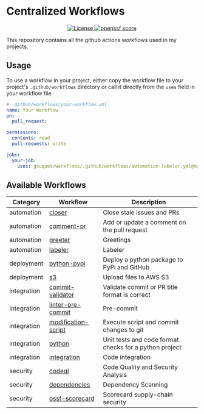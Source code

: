 # Centralized Workflows
<p align="center">
  <a href="https://github.com/gsuquet/workflows/blob/main/LICENSE" target="_blank" alt="License">
    <img src="https://img.shields.io/github/license/gsuquet/workflows" alt="License">
  </a>
  <a href="https://securityscorecards.dev/viewer/?uri=github.com/gsuquet/workflows" alt="openssf scorecard"> 
    <img src="https://api.securityscorecards.dev/projects/github.com/gsuquet/workflows/badge" alt="openssf score"/> 
  </a>
</p>

This repository contains all the github actions workflows used in my projects.

## Usage

To use a workflow in your project, either copy the workflow file to your project's `.github/workflows` directory or call it directly from the `uses` field in your workflow file.

```yaml
# .github/workflows/your-workflow.yml
name: Your Workflow
on:
  pull_request:

permissions:
  contents: read
  pull-requests: write

jobs:
  your-job:
    uses: gsuquet/workflows/.github/workflows/automation-labeler.yml@main
```

## Available Workflows

| Category | Workflow | Description |
| --- | --- | --- |
| automation | [closer](./.github/workflows/automation-closer.yml) | Close stale issues and PRs |
| automation | [comment-pr](./.github/workflows/automation-comment-pr.yml) | Add or update a comment on the pull request |
| automation | [greeter](./.github/workflows/automation-greeter.yml) | Greetings |
| automation | [labeler](./.github/workflows/automation-labeler.yml) | Labeler |
| deployment | [python-pypi](./.github/workflows/deployment-python-pypi.yml) | Deploy a python package to PyPi and GitHub |
| deployment | [s3](./.github/workflows/deployment-s3.yml) | Upload files to AWS S3 |
| integration | [commit-validator](./.github/workflows/integration-commit-validator.yml) | Validate commit or PR title format is correct |
| integration | [linter-pre-commit](./.github/workflows/integration-linter-pre-commit.yml) | Pre-commit |
| integration | [modification-script](./.github/workflows/integration-modification-script.yml) | Execute script and commit changes to git |
| integration | [python](./.github/workflows/integration-python.yml) | Unit tests and code format checks for a python project |
| integration | [integration](./.github/workflows/integration.yml) | Code integration |
| security | [codeql](./.github/workflows/security-codeql.yml) | Code Quality and Security Analysis |
| security | [dependencies](./.github/workflows/security-dependencies.yml) | Dependency Scanning |
| security | [ossf-scorecard](./.github/workflows/security-ossf-scorecard.yml) | Scorecard supply-chain security |
<!-- WORKFLOWS TABLE END -->

